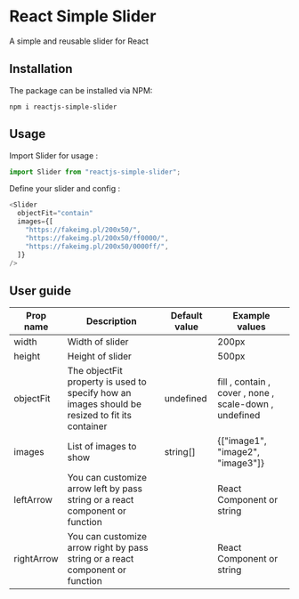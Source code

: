 # React Simple Slider

A simple and reusable slider for React

## Installation

The package can be installed via NPM:

```
npm i reactjs-simple-slider
```

## Usage

Import Slider for usage :

```js
import Slider from "reactjs-simple-slider";
```

Define your slider and config :

```js
<Slider
  objectFit="contain"
  images={[
    "https://fakeimg.pl/200x50/",
    "https://fakeimg.pl/200x50/ff0000/",
    "https://fakeimg.pl/200x50/0000ff/",
  ]}
/>
```

## User guide

| Prop name  | Description                                                                                    | Default value | Example values                                         |
| ---------- | ---------------------------------------------------------------------------------------------- | ------------- | ------------------------------------------------------ |
| width      | Width of slider                                                                                |               | 200px                                                  |
| height     | Height of slider                                                                               |               | 500px                                                  |
| objectFit  | The objectFit property is used to specify how an images should be resized to fit its container | undefined     | fill , contain , cover , none , scale-down , undefined |
| images     | List of images to show                                                                         | string[]      | {["image1", "image2", "image3"]}                       |
| leftArrow  | You can customize arrow left by pass string or a react component or function                   |               | React Component or string                              |
| rightArrow | You can customize arrow right by pass string or a react component or function                  |               | React Component or string                              |
